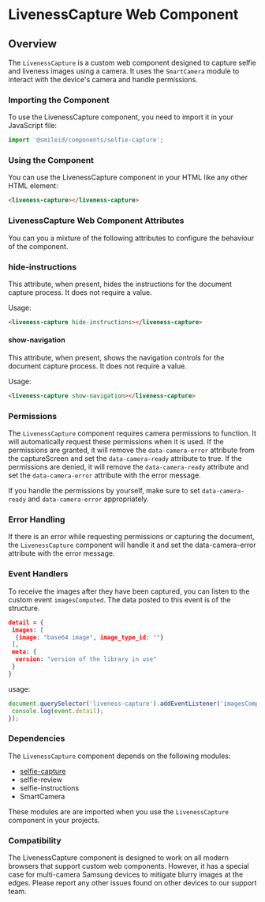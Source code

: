# LivenessCapture Web Component

## Overview

The `LivenessCapture` is a custom web component designed to capture selfie and liveness images using a camera. It uses the `SmartCamera` module to interact with the device's camera and handle permissions.

### Importing the Component

To use the LivenessCapture component, you need to import it in your JavaScript file:

```js
import '@smileid/components/selfie-capture';
```

### Using the Component

You can use the LivenessCapture component in your HTML like any other HTML element:

```html
<liveness-capture></liveness-capture>
```

### LivenessCapture Web Component Attributes

You can you a mixture of the following attributes to configure the behaviour of the component.

### hide-instructions

This attribute, when present, hides the instructions for the document capture process. It does not require a value.

Usage:

```html
<liveness-capture hide-instructions></liveness-capture>
```

#### show-navigation

This attribute, when present, shows the navigation controls for the document capture process. It does not require a value.

Usage:

```html
<liveness-capture show-navigation></liveness-capture>
```

### Permissions

The `LivenessCapture` component requires camera permissions to function. It will automatically request these permissions when it is used. If the permissions are granted, it will remove the `data-camera-error` attribute from the captureScreen and set the `data-camera-ready` attribute to true. If the permissions are denied, it will remove the `data-camera-ready` attribute and set the `data-camera-error` attribute with the error message.

If you handle the permissions by yourself, make sure to set `data-camera-ready` and `data-camera-error` appropriately.

### Error Handling

If there is an error while requesting permissions or capturing the document, the `LivenessCapture` component will handle it and set the data-camera-error attribute with the error message.

### Event Handlers

To receive the images after they have been captured, you can listen to the custom event `imagesComputed`. The data posted to this event is of the structure.

```json
detail = {
 images: [
  {image: "base64 image", image_type_id: ""}
 ],
 meta: {
  version: "version of the library in use"
 }
}
```

usage:

```js
document.querySelector('liveness-capture').addEventListener('imagesComputed', function(event) {
 console.log(event.detail);
});
```

### Dependencies

The `LivenessCapture` component depends on the following modules:

* [selfie-capture](./selfie-capture/README.md)
* selfie-review
* selfie-instructions
* SmartCamera

These modules are are imported when you use the `LivenessCapture` component in your projects.

### Compatibility

The LivenessCapture component is designed to work on all modern browsers that support custom web components. However, it has a special case for multi-camera Samsung devices to mitigate blurry images at the edges. Please report any other issues found on other devices to our support team.
